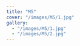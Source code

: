 ```yaml
---
title: "M5"
cover: "/images/M5/1.jpg"
gallery:
  - "/images/M5/1.jpg"
  - "/images/M5/2.jpg"
---
```


>
